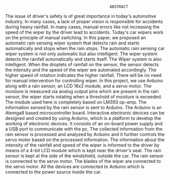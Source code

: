                                                   ABSTRACT
The issue of driver's safety is of great importance in today's automotive industry. In many cases, a lack of proper vision is 
responsible for accidents during heavy rainfall. In many cases, manual errors like not increasing the speed of the wiper by the 
driver lead to accidents. Today's car wipers work on the principle of manual switching. In this paper, we proposed an automatic 
rain sensing wiper system that detects rain and starts automatically and stops when the rain stops. The automatic rain sensing 
car wiper system is not only automatic but also intelligent. The wiper system detects the rainfall automatically and starts itself. 
The Wiper system is also intelligent. When the droplets of rainfall on the sensor, the sensor detects the intensity and the speed 
of the wiper are automated accordingly. The higher speed of rotation indicates the higher rainfall. There will be no need for 
manual intervention for controlling wiper. In this project, we use Arduino along with a rain sensor, an LCD 16x2 module, and 
a servo motor. The moisture is measured via analog output pins which are present in the rain sensor, the wiper starts rotating 
when a threshold of moisture is exceeded. The module used here is completely based on LM393 op-amp. The information sensed 
by the rain sensor is sent to Arduino. The Arduino is an Atemga8 based microcontroller board. Interactive electronic devices 
can be designed and created by using Arduino, which is a platform to develop the working of electronic devices. It consists of an 
on-board power supply and a USB port to communicate with the pc. The collected information from the rain sensor is processed 
and analyzed by Arduino and it further controls the servo motor based on the processed information. The information about the
intensity of the rainfall and speed of the wiper is informed to the driver by means of a 4-bit LCD module which is kept near the 
driver's seat. The rain sensor is kept at the side of the windshield, outside the car. The rain sensor is connected to the servo 
motor. The blades of the wiper are connected to the servo motor. All the devices are connected to Arduino which is connected to 
the power source inside the car.
